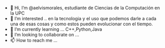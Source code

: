 - 👋 Hi, I’m @aelvismorales, estudiante de Ciencias de la Computación en la UPC
- 👀 I’m interested  .. en la tecnologia y el uso que podemos darle a cada una de esas cosas y como estos pueden evolucionar con el tiempo.
- 🌱 I’m currently learning ... C++,Python,Java
- 💞️ I’m looking to collaborate on ...
- 📫 How to reach me ...

<!---
aelvismorales/aelvismorales is a ✨ special ✨ repository because its `README.md` (this file) appears on your GitHub profile.
You can click the Preview link to take a look at your changes.
--->
